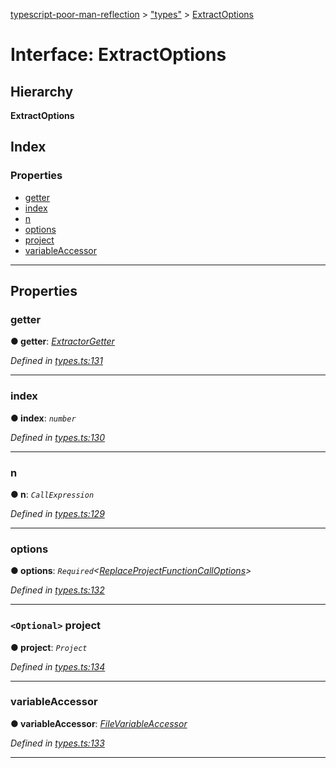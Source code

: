 [typescript-poor-man-reflection](../README.md) > ["types"](../modules/_types_.md) > [ExtractOptions](../interfaces/_types_.extractoptions.md)

# Interface: ExtractOptions

## Hierarchy

**ExtractOptions**

## Index

### Properties

* [getter](_types_.extractoptions.md#getter)
* [index](_types_.extractoptions.md#index)
* [n](_types_.extractoptions.md#n)
* [options](_types_.extractoptions.md#options)
* [project](_types_.extractoptions.md#project)
* [variableAccessor](_types_.extractoptions.md#variableaccessor)

---

## Properties

<a id="getter"></a>

###  getter

**● getter**: *[ExtractorGetter](../modules/_types_.md#extractorgetter)*

*Defined in [types.ts:131](https://github.com/cancerberoSgx/typescript-poor-man-reflection/blob/055260d/src/types.ts#L131)*

___
<a id="index"></a>

###  index

**● index**: *`number`*

*Defined in [types.ts:130](https://github.com/cancerberoSgx/typescript-poor-man-reflection/blob/055260d/src/types.ts#L130)*

___
<a id="n"></a>

###  n

**● n**: *`CallExpression`*

*Defined in [types.ts:129](https://github.com/cancerberoSgx/typescript-poor-man-reflection/blob/055260d/src/types.ts#L129)*

___
<a id="options"></a>

###  options

**● options**: *`Required`<[ReplaceProjectFunctionCallOptions](_types_.replaceprojectfunctioncalloptions.md)>*

*Defined in [types.ts:132](https://github.com/cancerberoSgx/typescript-poor-man-reflection/blob/055260d/src/types.ts#L132)*

___
<a id="project"></a>

### `<Optional>` project

**● project**: *`Project`*

*Defined in [types.ts:134](https://github.com/cancerberoSgx/typescript-poor-man-reflection/blob/055260d/src/types.ts#L134)*

___
<a id="variableaccessor"></a>

###  variableAccessor

**● variableAccessor**: *[FileVariableAccessor](../modules/_types_.md#filevariableaccessor)*

*Defined in [types.ts:133](https://github.com/cancerberoSgx/typescript-poor-man-reflection/blob/055260d/src/types.ts#L133)*

___

